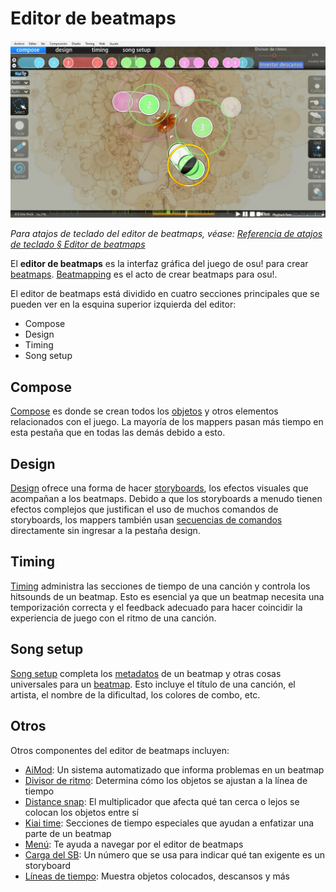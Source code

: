 # Editor de beatmaps

![Una captura de pantalla de la pestaña compose del editor que muestra el beatmap Donor Song de pishifat](img/compose-ES.jpg)

*Para atajos de teclado del editor de beatmaps, véase: [Referencia de atajos de teclado § Editor de beatmaps](/wiki/Client/Keyboard_shortcuts#beatmap-editor)*

El **editor de beatmaps** es la interfaz gráfica del juego de osu! para crear [beatmaps](/wiki/Beatmap). [Beatmapping](/wiki/Beatmapping) es el acto de crear beatmaps para osu!.

El editor de beatmaps está dividido en cuatro secciones principales que se pueden ver en la esquina superior izquierda del editor:

- Compose
- Design
- Timing
- Song setup

## Compose

[Compose](/wiki/Client/Beatmap_editor/Compose) es donde se crean todos los [objetos](/wiki/Gameplay/Hit_object) y otros elementos relacionados con el juego. La mayoría de los mappers pasan más tiempo en esta pestaña que en todas las demás debido a esto.

## Design

[Design](/wiki/Client/Beatmap_editor/Design) ofrece una forma de hacer [storyboards](/wiki/Storyboard), los efectos visuales que acompañan a los beatmaps. Debido a que los storyboards a menudo tienen efectos complejos que justifican el uso de muchos comandos de storyboards, los mappers también usan [secuencias de comandos](/wiki/Storyboard/Scripting) directamente sin ingresar a la pestaña design.

## Timing

[Timing](/wiki/Client/Beatmap_editor/Timing) administra las secciones de tiempo de una canción y controla los hitsounds de un beatmap. Esto es esencial ya que un beatmap necesita una temporización correcta y el feedback adecuado para hacer coincidir la experiencia de juego con el ritmo de una canción.

## Song setup

[Song setup](/wiki/Client/Beatmap_editor/Song_setup) completa los [metadatos](/wiki/Client/Beatmap_editor/Song_setup#song-and-map-metadata) de un beatmap y otras cosas universales para un [beatmap](/wiki/Beatmap). Esto incluye el título de una canción, el artista, el nombre de la dificultad, los colores de combo, etc.

## Otros

Otros componentes del editor de beatmaps incluyen:

- [AiMod](AiMod): Un sistema automatizado que informa problemas en un beatmap
- [Divisor de ritmo](Beat_snap_divisor): Determina cómo los objetos se ajustan a la línea de tiempo
- [Distance snap](Distance_snap): El multiplicador que afecta qué tan cerca o lejos se colocan los objetos entre sí
- [Kiai time](/wiki/Gameplay/Kiai_time): Secciones de tiempo especiales que ayudan a enfatizar una parte de un beatmap
- [Menú](Menu): Te ayuda a navegar por el editor de beatmaps
- [Carga del SB](SB_load): Un número que se usa para indicar qué tan exigente es un storyboard
- [Líneas de tiempo](Timelines): Muestra objetos colocados, descansos y más
